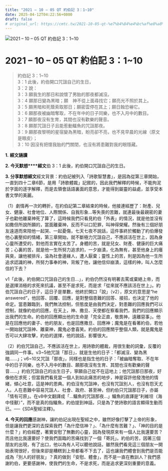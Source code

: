 ```yaml
---
title: "2021 – 10 – 05 QT 約伯記 3：1~10"
date: 2025-04-12T04:22:56+0800
draft: false
# original_url: https://cmtc.tw/2021-10-05-qt-%e7%b4%84%e4%bc%af%e8%a8%98-3%ef%bc%9a110
---
```


![2021 – 10 – 05 QT 約伯記 3：1\~10](/images/qt.jpg   "2021 – 10 – 05 QT 約伯記 3：1\~10")

# 2021 – 10 – 05 QT 約伯記 3：1\~10

> 約伯記 3：1\~10  
> 3：1 此後，約伯開口咒詛自己的生日，  
> 3：2 說：  
> 3：3 願我生的那日和說懷了男胎的那夜都滅沒。  
> 3：4 願那日變為黑暗；願　神不從上面尋找它；願亮光不照於其上。  
> 3：5 願黑暗和死蔭索取那日；願密雲停在其上；願日蝕恐嚇它。  
> 3：6 願那夜被幽暗奪取，不在年中的日子同樂，也不入月中的數目。  
> 3：7 願那夜沒有生育，其間也沒有歡樂的聲音。  
> 3：8 願那咒詛日子且能惹動鱷魚的咒詛那夜。  
> 3：9 願那夜黎明的星宿變為黑暗，盼亮卻不亮，也不見早晨的光線（原文是眼皮）；  
> 3：10 因沒有把懷我胎的門關閉，也沒有將患難對我的眼隱藏。

**1.** **經文誦讀**

**2. 今天默想****經文**伯 3：1 此後，約伯開口咒詛自己的生日。

**3. 分享默想經文**經文背景：約伯記被列入「詩歌智慧書」，是因為從第三章開始，一直到四十二章6節，是用「詩歌體裁」記敘的，因此我們解釋的時候，不能拘泥於字面的逐字解釋，而是去領會話語裏面的意思，才能得到屬靈的益處，並享受本書文學的美麗。

（1）劇情再一次的轉折，在約伯記第二章結束的時候，他接連經歷了：財產、兒女、健康、社會地位、人際關係、自我形象…等失喪的苦難，就連最後最親密的妻子也勸他離棄神死了算了，這時候我們只看見約伯「外表」的情況，就是他並沒有如撒但所說所願的，當面離棄神，反而不以口犯罪，叫神得榮耀。然後有三個好朋友遠道而來陪他一起哭、一起憂傷，七天七夜不說話，這件事終於觸動了約伯爆發他心裏壓抑的情緒，第三章開始，就不斷極力咒詛自己，不應該活在世上，因為身心靈所遭受的，對他而言實在太苦了。身體的苦，就是兒女、財產、健康的巨大痛苦；心裏的苦，就是他一生所努力追求的，一夕崩潰，化為無有，甚至他身上的癢與臭，讓他被排斥，淪為社會邊緣人，遭人厭棄；靈性上的苦，則是因為他一生所追求認識的神，所努力事奉的神，背叛了他，讓他信仰崩潰，這樣的神，叫人怎麼信的下去？

v1「此後，約伯開口咒詛自己的生日…」，約伯仍然沒有明著去罵或棄絕上帝，而是選擇消極的求死來抗議，甚至不是求死，而是求「從來就不應該活在世上」。約伯咒詛自己的日子，這日子是單數，他終於開口「說」（v2），原文的意思是“he answered”，他回答、回覆、回應，是對整個患難的回答、接招，也決定了他的命定。當患難臨到，我們無法控制，但態度是由我們決定，對患難的回應我們可以控制，就像約伯的回應，在天上，神、撒旦、天使都在察看我們，我們的回應顯示出我們的生命。約伯的回應顯出他的生命是「完全正直，敬畏神，遠離惡事」。他是在回應他的妻子、他的朋友，也是回應撒旦、回應神；魔鬼是在看著約伯，若他一開始就咒詛神、離棄神，魔鬼必會喜笑。約伯的回應關乎整個人類，就是魔鬼是否可以大肆攻擊，約伯的選擇，他的說話，影響很大。

（2）約伯咒詛自己，不應該活在世上，用詩歌的體裁，用很生動的詞彙，反覆的強調同一件事。v3\~5他咒詛「那日」，就是生他的日子：「都滅沒、變為黑暗……」；v6\~10又咒詛「那夜」，同樣也是指生他的日子：「被幽暗奪取、不在年中的日子同樂，也不入月中的數目、願那夜沒有生育、其間也沒有歡樂的聲音……」約伯咒詛自己的出生日子，寧願自己從不在這地上；他咒詛那日那夜，好像他在求死；但當我們看見當一個人到如此痛苦的地步，神是容許他發洩他的情緒，傾心吐意，這是神的恩典。約伯沒有咒詛神，也沒有咒詛別人，也沒有怨天尤人。人在患難中容易咒詛人、社會、政府、甚至神，但約伯只咒詛那日子，亦屬「情有可原」。在v8中文翻譯成「…鱷魚的咒詛那夜…」鱷魚的直譯是“利維坦（海中怪獸）”，而不是真的指鱷魚，約伯提到神話，只是為了使詩歌的語言顯得生動而已。──《SDA聖經注釋》。

**4. 今天的回應**感謝神，讓約伯記出現在聖經之中，雖然好像打擊了上帝的形象，但是讓我們更深的去探索我們「為什麼信神？」、「為什麼有苦難？」、「神的目的是什麼？」約伯經歷，著實安慰了無數的心靈，因為發現原來有一個人比我還要苦？而且他比我還要好？使我們面臨的苦痛找到了一個「寄託」。約伯的苦，因著三個朋友的出現，有了出口，他以為有人可以聽他說話，雖然我們看見這三個朋友一開始表現很好，但後來卻是糟糕到上帝都看不下去了，這也讓我們體會到我們是否能成為「別人的好朋友」？真的做到「安慰、體會」，而不是一直在教訓人？我們感謝約伯，更要感謝神，使我們的生命，不是求死，而是追求更深刻重要的意義。